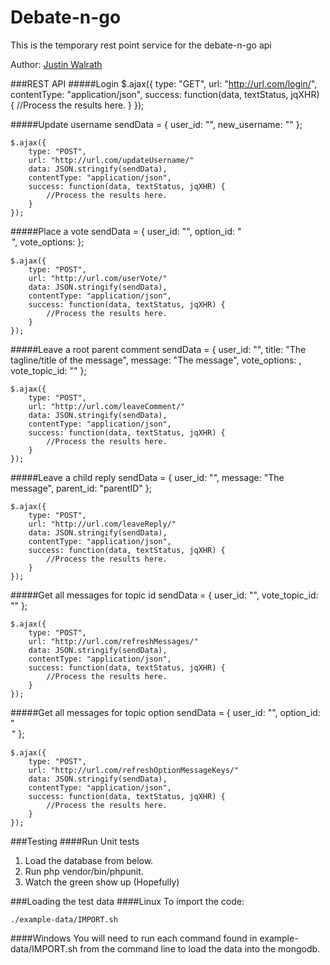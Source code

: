 Debate-n-go
===========

This is the temporary rest point service for the debate-n-go api

Author: [Justin Walrath](mailto:walrathjaw@gmail.com)

###REST API
#####Login
	$.ajax({
		type: "GET",
		url: "http://url.com/login/<sample-unique-url>",
		contentType: "application/json",
		success: function(data, textStatus, jqXHR) {
			//Process the results here.
		}
	});

#####Update username
	sendData = { user_id: "<crazyLongUserId>", new_username: "<newUsername>" };

	$.ajax({
		type: "POST",
		url: "http://url.com/updateUsername/"
		data: JSON.stringify(sendData),
		contentType: "application/json",
		success: function(data, textStatus, jqXHR) {
			//Process the results here.
		}
	});

#####Place a vote
	sendData = { user_id: "<crazyLongUserId>", option_id: "<option id>", vote_options: <array of the vote options> };

	$.ajax({
		type: "POST",
		url: "http://url.com/userVote/"
		data: JSON.stringify(sendData),
		contentType: "application/json",
		success: function(data, textStatus, jqXHR) {
			//Process the results here.
		}
	});

#####Leave a root parent comment
	sendData = { user_id: "<crazyLongUserId>", title: "The tagline/title of the message", message: "The message", vote_options: <array of the vote options>, vote_topic_id: "<topic id>" };

	$.ajax({
		type: "POST",
		url: "http://url.com/leaveComment/"
		data: JSON.stringify(sendData),
		contentType: "application/json",
		success: function(data, textStatus, jqXHR) {
			//Process the results here.
		}
	});

#####Leave a child reply
	sendData = { user_id: "<crazyLongUserId>", message: "The message", parent_id: "parentID" };

	$.ajax({
		type: "POST",
		url: "http://url.com/leaveReply/"
		data: JSON.stringify(sendData),
		contentType: "application/json",
		success: function(data, textStatus, jqXHR) {
			//Process the results here.
		}
	});
	
#####Get all messages for topic id
	sendData = { user_id: "<crazyLongUserId>", vote_topic_id: "<topic id>" };

	$.ajax({
		type: "POST",
		url: "http://url.com/refreshMessages/"
		data: JSON.stringify(sendData),
		contentType: "application/json",
		success: function(data, textStatus, jqXHR) {
			//Process the results here.
		}
	});
	
#####Get all messages for topic option
	sendData = { user_id: "<crazyLongUserId>", option_id: "<option id>" };

	$.ajax({
		type: "POST",
		url: "http://url.com/refreshOptionMessageKeys/"
		data: JSON.stringify(sendData),
		contentType: "application/json",
		success: function(data, textStatus, jqXHR) {
			//Process the results here.
		}
	});

###Testing
####Run Unit tests
1. Load the database from below.
2. Run php vendor/bin/phpunit.
3. Watch the green show up (Hopefully)

###Loading the test data
####Linux
To import the code:

	./example-data/IMPORT.sh

####Windows
You will need to run each command found in example-data/IMPORT.sh from the command line to load the data into the mongodb.
